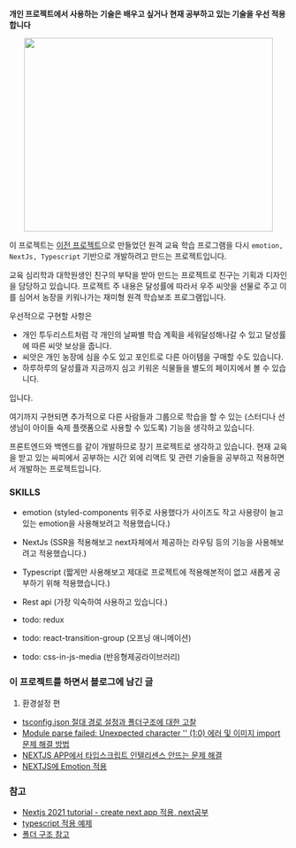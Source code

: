 **개인 프로젝트에서 사용하는 기술은 배우고 싶거나 현재 공부하고 있는 기술을 우선 적용합니다**

<p align="center">
<img src="frontend/public/opening-demo.gif" width="450px" height="350px"/>
</p>

이 프로젝트는
[이전 프로젝트](https://github.com/haerang94/react-study-farm-project.git)으로 만들었던 원격 교육 학습 프로그램을 다시 `emotion, NextJs, Typescript` 기반으로 개발하려고 만드는 프로젝트입니다. 

교육 심리학과 대학원생인 친구의 부탁을 받아 만드는 프로젝트로 친구는 기획과 디자인을 담당하고 있습니다. 프로젝트 주 내용은 달성률에 따라서 우주 씨앗을 선물로 주고 이를 심어서 농장을 키워나가는 재미형 원격 학습보조 프로그램입니다. 

우선적으로 구현할 사항은 
+ 개인 투두리스트처럼 각 개인의 날짜별 학습 계획을 세워달성해나갈 수 있고 달성률에 따른 씨앗 보상을 줍니다. 
+ 씨앗은 개인 농장에 심을 수도 있고 포인트로 다른 아이템을 구매할 수도 있습니다. 
+ 하루하루의 달성률과 지금까지 심고 키워온 식물들을 별도의 페이지에서 볼 수 있습니다. 

입니다. 

여기까지 구현되면 추가적으로 다른 사람들과 그룹으로 학습을 할 수 있는 (스터디나 선생님이 아이들 숙제 플랫폼으로 사용할 수 있도록) 기능을 생각하고 있습니다.

프론트엔드와 백엔드를 같이 개발하므로 장기 프로젝트로 생각하고 있습니다.
현재 교육을 받고 있는 싸피에서 공부하는 시간 외에 리액트 및 관련 기술들을 공부하고 적용하면서 개발하는 프로젝트입니다.


### SKILLS
- emotion (styled-components 위주로 사용했다가 사이즈도 작고 사용량이 늘고있는 emotion을 사용해보려고 적용했습니다.)
- NextJs (SSR을 적용해보고 next자체에서 제공하는 라우팅 등의 기능을 사용해보려고 적용했습니다.)
- Typescript (짧게만 사용해보고 제대로 프로젝트에 적용해본적이 없고 새롭게 공부하기 위해 적용했습니다.)
- Rest api (가장 익숙하여 사용하고 있습니다.)

- todo: redux
- todo: react-transition-group (오프닝 애니메이션)
- todo: css-in-js-media (반응형제공라이브러리)



### 이 프로젝트를 하면서 블로그에 남긴 글 

1. 환경설정 편
- [tsconfig.json 절대 경로 설정과 폴더구조에 대한 고찰](https://haerang94.tistory.com/294)
- [ Module parse failed: Unexpected character '' (1:0) 에러 및 이미지 import 문제 해결 방법](https://haerang94.tistory.com/297)
- [NEXTJS APP에서 타입스크립트 인텔리센스 안뜨는 문제 해결](https://haerang94.tistory.com/295)
- [NEXTJS에 Emotion 적용](https://haerang94.tistory.com/296)


### 참고

- [Nextjs 2021 tutorial - create next app 적용, next공부](https://www.youtube.com/watch?v=mTz0GXj8NN0&t=951s) 
- [typescript 적용 예제](https://github.com/vercel/next.js/tree/canary/examples/with-typescript)
- [폴더 구조 참고](https://www.robinwieruch.de/react-folder-structure)

